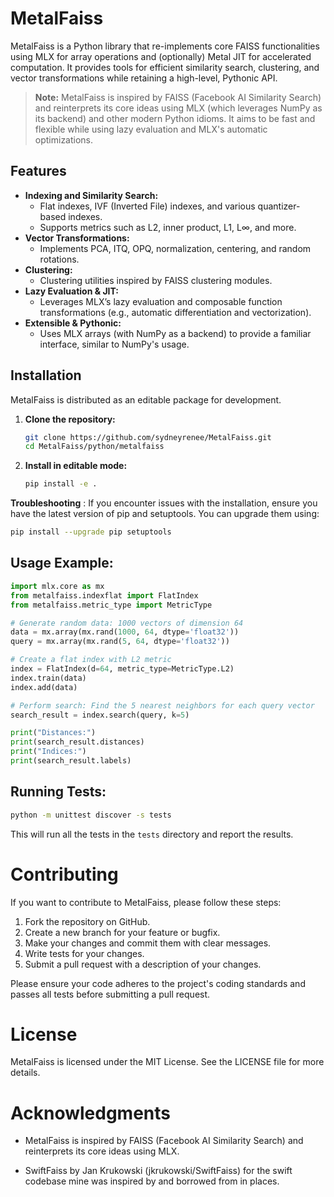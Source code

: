 # MetalFaiss

MetalFaiss is a Python library that re-implements core FAISS functionalities using MLX for array operations and (optionally) Metal JIT for accelerated computation. It provides tools for efficient similarity search, clustering, and vector transformations while retaining a high-level, Pythonic API.

> **Note:** MetalFaiss is inspired by FAISS (Facebook AI Similarity Search) and reinterprets its core ideas using MLX (which leverages NumPy as its backend) and other modern Python idioms. It aims to be fast and flexible while using lazy evaluation and MLX's automatic optimizations.

## Features

- **Indexing and Similarity Search:** 
  - Flat indexes, IVF (Inverted File) indexes, and various quantizer-based indexes.
  - Supports metrics such as L2, inner product, L1, L∞, and more.
- **Vector Transformations:**
  - Implements PCA, ITQ, OPQ, normalization, centering, and random rotations.
- **Clustering:**
  - Clustering utilities inspired by FAISS clustering modules.
- **Lazy Evaluation & JIT:**
  - Leverages MLX’s lazy evaluation and composable function transformations (e.g., automatic differentiation and vectorization).
- **Extensible & Pythonic:**
  - Uses MLX arrays (with NumPy as a backend) to provide a familiar interface, similar to NumPy's usage.

## Installation

MetalFaiss is distributed as an editable package for development.

1. **Clone the repository:**

   ```bash
   git clone https://github.com/sydneyrenee/MetalFaiss.git
   cd MetalFaiss/python/metalfaiss

2. **Install in editable mode:**
   ```bash
   pip install -e .
   ```
 **Troubleshooting** : If you encounter issues with the installation, ensure you have the latest version of pip and setuptools. You can upgrade them using:

   ```bash
   pip install --upgrade pip setuptools
   ```

## Usage Example:

```python
import mlx.core as mx
from metalfaiss.indexflat import FlatIndex
from metalfaiss.metric_type import MetricType

# Generate random data: 1000 vectors of dimension 64
data = mx.array(mx.rand(1000, 64, dtype='float32'))
query = mx.array(mx.rand(5, 64, dtype='float32'))

# Create a flat index with L2 metric
index = FlatIndex(d=64, metric_type=MetricType.L2)
index.train(data)
index.add(data)

# Perform search: Find the 5 nearest neighbors for each query vector
search_result = index.search(query, k=5)

print("Distances:")
print(search_result.distances)
print("Indices:")
print(search_result.labels)
```

## Running Tests:
```bash
python -m unittest discover -s tests
```

This will run all the tests in the `tests` directory and report the results.

# Contributing

If you want to contribute to MetalFaiss, please follow these steps:

1. Fork the repository on GitHub.
2. Create a new branch for your feature or bugfix.
3. Make your changes and commit them with clear messages.
4. Write tests for your changes.
5. Submit a pull request with a description of your changes.

Please ensure your code adheres to the project's coding standards and passes all tests before submitting a pull request.

# License
MetalFaiss is licensed under the MIT License. See the LICENSE file for more details.

# Acknowledgments

- MetalFaiss is inspired by FAISS (Facebook AI Similarity Search) and reinterprets its core ideas using MLX.

- SwiftFaiss by Jan Krukowski (jkrukowski/SwiftFaiss) for the swift codebase mine was inspired by and borrowed from in places.

